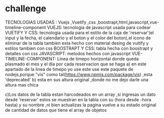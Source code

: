 # challenge

TECNOLOGIAS USADAS : Vuejs ,Vuetify ,css ,boostrapt,html,javascript,vue-timeline-component
VUEJS: tecnologia de javascript usada para codear
VUETIFY Y CSS: tecnologia usada para el estilo de la caja de 'reservar'(el input y la fecha, el calendario y el boton y el color del boton),el icono de eliminar de la tabla tambien esta hecho con material desing de vuitify y estilos tambien con css
BOOSTRAPT Y CSS: tabla hecha con boostrapt y detalles con css
JAVASCRIPT: metodos hechos con javascript
VUE-TIMELINE-COMPONENT: Linea de timepo horizontal donde queda plasmado el mes y el dia por cada reservacion que se haga 
a) en este apartado de la linea de timepo yo use este use este paquete de nodejs,porque "vis" como tal(https://www.npmjs.com/package/vis) ,esta 'deprecated'
b) esta en sus altura original ,donde no me dejo darle una altura mas chica

c)Los datos de la tabla estan harcodeados en un array ,si ingresas un dato desde 'reservar' estos se muestran en la tabla con su (hora desde -hora hasta) y su nombre ,ni bien actualizas la pagina vuelve a su estado original de cantidad de datos que tiene el array de objetos 
